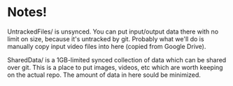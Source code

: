 # Notes!


UntrackedFiles/ is unsynced. You can put input/output data there with no limit on size, because it's untracked by git. Probably what we'll do is manually copy input video files into here (copied from Google Drive).

SharedData/ is a 1GB-limited synced collection of data which can be shared over git. This is a place to put images, videos, etc which are worth keeping on the actual repo. The amount of data in here sould be minimized.
